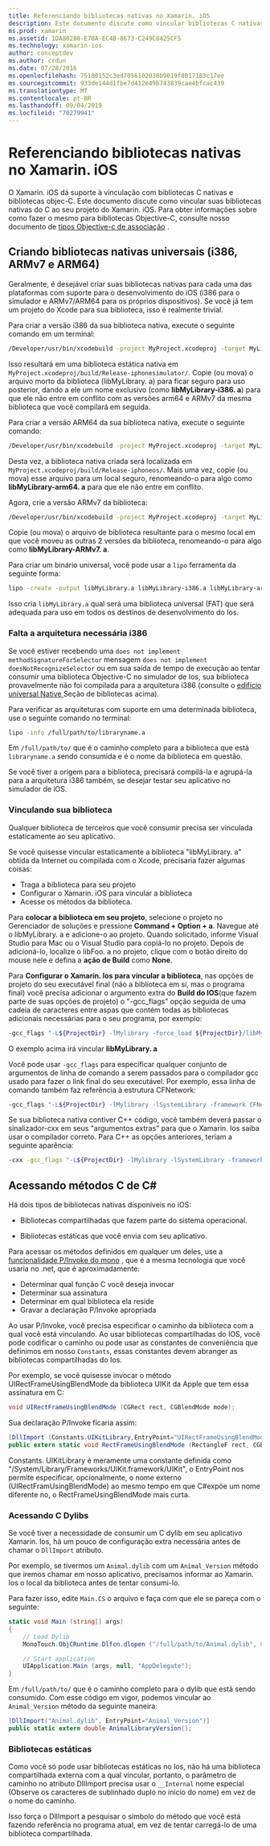 ```yaml
---
title: Referenciando bibliotecas nativas no Xamarin. iOS
description: Este documento discute como vincular bibliotecas C nativas em um aplicativo Xamarin. iOS. Ele descreve como criar bibliotecas nativas universais e acessar métodos C#C do.
ms.prod: xamarin
ms.assetid: 1DA80280-E78A-EC4B-8673-C249C8425CF5
ms.technology: xamarin-ios
author: conceptdev
ms.author: crdun
ms.date: 07/28/2016
ms.openlocfilehash: 75180152c3ed7056102038b9019f8017183c17ee
ms.sourcegitcommit: 933de144d1fbe7d412e49b743839cae4bfcac439
ms.translationtype: MT
ms.contentlocale: pt-BR
ms.lasthandoff: 09/04/2019
ms.locfileid: "70279941"
---
```

# <a name="referencing-native-libraries-in-xamarinios"></a>Referenciando bibliotecas nativas no Xamarin. iOS

O Xamarin. iOS dá suporte à vinculação com bibliotecas C nativas e bibliotecas objec-C. Este documento discute como vincular suas bibliotecas nativas do C ao seu projeto do Xamarin. iOS. Para obter informações sobre como fazer o mesmo para bibliotecas Objective-C, consulte nosso documento de [tipos Objective-c de associação](~/ios/platform/binding-objective-c/index.md) .

<a name="building_native" />

## <a name="building-universal-native-libraries-i386-armv7-and-arm64"></a>Criando bibliotecas nativas universais (i386, ARMv7 e ARM64)

Geralmente, é desejável criar suas bibliotecas nativas para cada uma das plataformas com suporte para o desenvolvimento do iOS (i386 para o simulador e ARMv7/ARM64 para os próprios dispositivos). Se você já tem um projeto do Xcode para sua biblioteca, isso é realmente trivial.

Para criar a versão i386 da sua biblioteca nativa, execute o seguinte comando em um terminal:

```bash
/Developer/usr/bin/xcodebuild -project MyProject.xcodeproj -target MyLibrary -sdk iphonesimulator -arch i386 -configuration Release clean build
```

Isso resultará em uma biblioteca estática nativa em `MyProject.xcodeproj/build/Release-iphonesimulator/`. Copie (ou mova) o arquivo morto da biblioteca (libMyLibrary. a) para ficar seguro para uso posterior, dando a ele um nome exclusivo (como **libMyLibrary-i386. a**) para que ele não entre em conflito com as versões arm64 e ARMv7 da mesma biblioteca que você compilará em seguida.

Para criar a versão ARM64 da sua biblioteca nativa, execute o seguinte comando:

```bash
/Developer/usr/bin/xcodebuild -project MyProject.xcodeproj -target MyLibrary -sdk iphoneos -arch arm64 -configuration Release clean build
```

Desta vez, a biblioteca nativa criada será localizada em `MyProject.xcodeproj/build/Release-iphoneos/`. Mais uma vez, copie (ou mova) esse arquivo para um local seguro, renomeando-o para algo como **libMyLibrary-arm64. a** para que ele não entre em conflito.

Agora, crie a versão ARMv7 da biblioteca:

```bash
/Developer/usr/bin/xcodebuild -project MyProject.xcodeproj -target MyLibrary -sdk iphoneos -arch armv7 -configuration Release clean build
```

Copie (ou mova) o arquivo de biblioteca resultante para o mesmo local em que você moveu as outras 2 versões da biblioteca, renomeando-o para algo como **libMyLibrary-ARMv7. a**.

Para criar um binário universal, você pode usar a `lipo` ferramenta da seguinte forma:

```bash
lipo -create -output libMyLibrary.a libMyLibrary-i386.a libMyLibrary-arm64.a libMyLibrary-armv7.a
```

Isso cria `libMyLibrary.a` qual será uma biblioteca universal (FAT) que será adequada para uso em todos os destinos de desenvolvimento do Ios.


### <a name="missing-required-architecture-i386"></a>Falta a arquitetura necessária i386

Se você estiver recebendo uma `does not implement methodSignatureForSelector` mensagem `does not implement doesNotRecognizeSelector` ou em sua saída de tempo de execução ao tentar consumir uma biblioteca Objective-C no simulador de Ios, sua biblioteca provavelmente não foi compilada para a arquitetura i386 (consulte o [edifício universal Native ](#building_native)Seção de bibliotecas acima).

Para verificar as arquiteturas com suporte em uma determinada biblioteca, use o seguinte comando no terminal:

```bash
lipo -info /full/path/to/libraryname.a
```

Em `/full/path/to/` que é o caminho completo para a biblioteca que está `libraryname.a` sendo consumida e é o nome da biblioteca em questão.

Se você tiver a origem para a biblioteca, precisará compilá-la e agrupá-la para a arquitetura i386 também, se desejar testar seu aplicativo no simulador de iOS.

### <a name="linking-your-library"></a>Vinculando sua biblioteca

Qualquer biblioteca de terceiros que você consumir precisa ser vinculada estaticamente ao seu aplicativo. 

Se você quisesse vincular estaticamente a biblioteca "libMyLibrary. a" obtida da Internet ou compilada com o Xcode, precisaria fazer algumas coisas:

- Traga a biblioteca para seu projeto
- Configurar o Xamarin. iOS para vincular a biblioteca
- Acesse os métodos da biblioteca.


Para **colocar a biblioteca em seu projeto**, selecione o projeto no Gerenciador de soluções e pressione **Command + Option + a**. Navegue até o libMyLibrary. a e adicione-o ao projeto. Quando solicitado, informe Visual Studio para Mac ou o Visual Studio para copiá-lo no projeto. Depois de adicioná-lo, localize o libFoo. a no projeto, clique com o botão direito do mouse nele e defina a **ação de Build** como **None**.

Para **Configurar o Xamarin. Ios para vincular a biblioteca**, nas opções de projeto do seu executável final (não a biblioteca em si, mas o programa final) você precisa adicionar o argumento extra do **Build do IOS**(que fazem parte de suas opções de projeto) o "-gcc_flags" opção seguida de uma cadeia de caracteres entre aspas que contém todas as bibliotecas adicionais necessárias para o seu programa, por exemplo:

```bash
-gcc_flags "-L${ProjectDir} -lMylibrary -force_load ${ProjectDir}/libMyLibrary.a"
```

O exemplo acima irá vincular **libMyLibrary. a**

Você pode usar `-gcc_flags` para especificar qualquer conjunto de argumentos de linha de comando a serem passados para o compilador gcc usado para fazer o link final do seu executável. Por exemplo, essa linha de comando também faz referência à estrutura CFNetwork:

```bash
-gcc_flags "-L${ProjectDir} -lMylibrary -lSystemLibrary -framework CFNetwork -force_load ${ProjectDir}/libMyLibrary.a"
```

Se sua biblioteca nativa contiver C++ código, você também deverá passar o sinalizador-cxx em seus "argumentos extras" para que o Xamarin. Ios saiba usar o compilador correto. Para C++ as opções anteriores, teriam a seguinte aparência:

```bash
-cxx -gcc_flags "-L${ProjectDir} -lMylibrary -lSystemLibrary -framework CFNetwork -force_load ${ProjectDir}/libMyLibrary.a"
```

<a name="Accessing_C_Methods_from_C#" />

## <a name="accessing-c-methods-from-c35"></a>Acessando métodos C de C&#35;

Há dois tipos de bibliotecas nativas disponíveis no iOS:

- Bibliotecas compartilhadas que fazem parte do sistema operacional.

- Bibliotecas estáticas que você envia com seu aplicativo.


Para acessar os métodos definidos em qualquer um deles, use a [funcionalidade P/Invoke do mono](https://www.mono-project.com/docs/advanced/pinvoke/) , que é a mesma tecnologia que você usaria no .net, que é aproximadamente:

- Determinar qual função C você deseja invocar
- Determinar sua assinatura
- Determinar em qual biblioteca ela reside
- Gravar a declaração P/Invoke apropriada

Ao usar P/Invoke, você precisa especificar o caminho da biblioteca com a qual você está vinculando. Ao usar bibliotecas compartilhadas do IOS, você pode codificar o caminho ou pode usar as constantes de conveniência que definimos em nosso `Constants`, essas constantes devem abranger as bibliotecas compartilhadas do Ios.

Por exemplo, se você quisesse invocar o método UIRectFrameUsingBlendMode da biblioteca UIKit da Apple que tem essa assinatura em C:

```csharp
void UIRectFrameUsingBlendMode (CGRect rect, CGBlendMode mode);
```

Sua declaração P/Invoke ficaria assim:

```csharp
[DllImport (Constants.UIKitLibrary,EntryPoint="UIRectFrameUsingBlendMode")]
public extern static void RectFrameUsingBlendMode (RectangleF rect, CGBlendMode blendMode);
```

Constants. UIKitLibrary é meramente uma constante definida como "/System/Library/Frameworks/UIKit.framework/UIKit", o EntryPoint nos permite especificar, opcionalmente, o nome externo (UIRectFramUsingBlendMode) ao mesmo tempo em que C#expõe um nome diferente no, o RectFrameUsingBlendMode mais curta.

<a name="Accessing_C_Dylibs" />

### <a name="accessing-c-dylibs"></a>Acessando C Dylibs

Se você tiver a necessidade de consumir um C dylib em seu aplicativo Xamarin. Ios, há um pouco de configuração extra necessária antes de chamar o `DllImport` atributo.

Por exemplo, se tivermos um `Animal.dylib` com um `Animal_Version` método que iremos chamar em nosso aplicativo, precisamos informar ao Xamarin. Ios o local da biblioteca antes de tentar consumi-lo.

Para fazer isso, edite `Main.CS` o arquivo e faça com que ele se pareça com o seguinte:

```csharp
static void Main (string[] args)
{
    // Load Dylib
    MonoTouch.ObjCRuntime.Dlfcn.dlopen ("/full/path/to/Animal.dylib", 0);

    // Start application
    UIApplication.Main (args, null, "AppDelegate");
}
```

Em `/full/path/to/` que é o caminho completo para o dylib que está sendo consumido. Com esse código em vigor, podemos vincular ao `Animal_Version` método da seguinte maneira:

```csharp
[DllImport("Animal.dylib", EntryPoint="Animal_Version")]
public static extern double AnimalLibraryVersion();
```

<a name="Static_Libraries" />

### <a name="static-libraries"></a>Bibliotecas estáticas

Como você só pode usar bibliotecas estáticas no Ios, não há uma biblioteca compartilhada externa com a qual vincular, portanto, o parâmetro de caminho no atributo DllImport precisa usar o `__Internal` nome especial (Observe os caracteres de sublinhado duplo no início do nome) em vez de o nome do caminho.

Isso força o DllImport a pesquisar o símbolo do método que você está fazendo referência no programa atual, em vez de tentar carregá-lo de uma biblioteca compartilhada.

